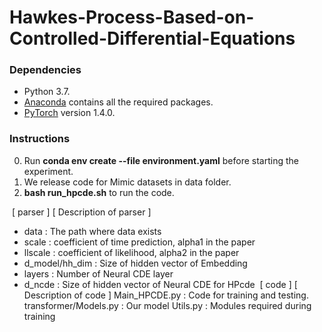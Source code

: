 # Hawkes-Process-Based-on-Controlled-Differential-Equations
### Dependencies
* Python 3.7.
* [Anaconda](https://www.anaconda.com/) contains all the required packages.
* [PyTorch](https://pytorch.org/) version 1.4.0.

### Instructions 
0. Run **conda env create --file environment.yaml** before starting the experiment.
1. We release code for Mimic datasets in data folder. 
2. **bash run_hpcde.sh** to run the code.


​
[ parser ]      [ Description of parser ]
* data         : The path where data exists
* scale        : coefficient of time prediction, alpha1 in the paper
* llscale      : coefficient of likelihood, alpha2 in the paper
* d_model/hh_dim      : Size of hidden vector of Embedding
* layers       : Number of Neural CDE layer
* d_ncde       : Size of hidden vector of Neural CDE for HPcde
​
[ code ]                [ Description of code ]
Main_HPCDE.py           : Code for training and testing.
transformer/Models.py   : Our model 
Utils.py                : Modules required during training
